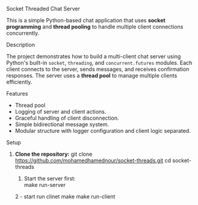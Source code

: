  Socket Threaded Chat Server

This is a simple Python-based chat application that uses **socket programming** and **thread pooling** to handle multiple client connections concurrently.

Description

The project demonstrates how to build a multi-client chat server using Python's built-in `socket`, `threading`, and `concurrent.futures` modules. Each client connects to the server, sends messages, and receives confirmation responses. The server uses a **thread pool** to manage multiple clients efficiently.

Features

- Thread pool 
- Logging of server and client actions.
- Graceful handling of client disconnection.
- Simple bidirectional message system.
- Modular structure with logger configuration and client logic separated.

Setup

1. **Clone the repository:**
   git clone https://github.com/mohamedhamednour/socket-threads.git
   cd socket-threads

   1. Start the server first:  
   make run-server

   2 - start run clinet
   make  make run-client 
      
